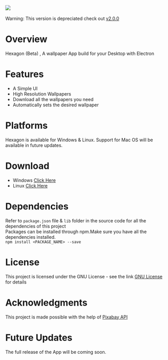 <img align="center" src="https://github.com/sarthakkimtani/Hexagon-Electron-App/blob/master/assets/app-crop.png"><br><br>
Warning: This version is depreciated check out <a href="https://github.com/sarthakkimtani/Hexagon-App-v2/">v2.0.0</a><br>
# Overview
Hexagon (Beta) , A wallpaper App build for your Desktop with Electron <br>

# Features
<ul>
  <li>A Simple UI</li>
  <li>High Resolution Wallpapers</li>
  <li>Download all the wallpapers you need</li>
  <li>Automatically sets the desired wallpaper</li>
</ul>
  
# Platforms
Hexagon is available for Windows & Linux. Support for Mac OS will be available in future updates.

# Download
<uL>
  <li>Windows <a href="https://github.com/sarthakkimtani/Hexagon-Electron-App/releases">Click Here</a></li>
  <li>Linux <a href="https://github.com/sarthakkimtani/Hexagon-Electron-App/releases">Click Here</a></li>
</ul>

# Dependencies 
Refer to `package.json` file & `lib` folder in the source code for all the dependencies of this project<br>
Packages can be installed through npm.Make sure you have all the dependencies installed.<br>
`npm install <PACKAGE_NAME> --save`

# License 
This project is licensed under the GNU License - see the link <a href="https://github.com/sarthakkimtani/Hexagon-Electron-App/blob/master/LICENSE">GNU License</a> for details

# Acknowledgments
This project is made possible with the help of <a href="https://pixabay.com/api/docs/">Pixabay API</a>

# Future Updates
The full release of the App will be coming soon.
